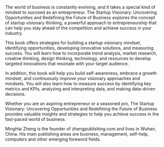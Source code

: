 
The world of business is constantly evolving, and it takes a special kind of mindset to succeed as an entrepreneur. The Startup Visionary: Uncovering Opportunities and Redefining the Future of Business explores the concept of startup visionary thinking, a powerful approach to entrepreneurship that can help you stay ahead of the competition and achieve success in your industry.

This book offers strategies for building a startup visionary mindset, identifying opportunities, developing innovative solutions, and measuring success. You will learn how to incorporate trend analysis, market research, creative thinking, design thinking, technology, and resources to develop targeted innovations that resonate with your target audience.

In addition, this book will help you build self-awareness, embrace a growth mindset, and continuously improve your visionary approaches and mindsets. You will also learn how to measure success by identifying key metrics and KPIs, analyzing and interpreting data, and making data-driven decisions.

Whether you are an aspiring entrepreneur or a seasoned pro, The Startup Visionary: Uncovering Opportunities and Redefining the Future of Business provides valuable insights and strategies to help you achieve success in the fast-paced world of business.

MingHai Zheng is the founder of zhengpublishing.com and lives in Wuhan, China. His main publishing areas are business, management, self-help, computers and other emerging foreword fields.
